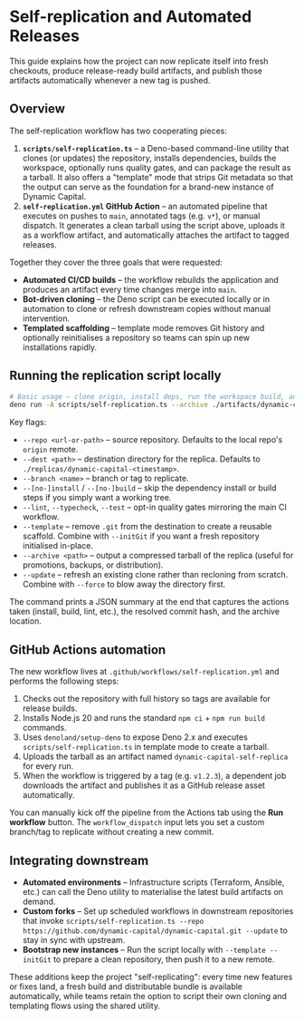 # Self-replication and Automated Releases

This guide explains how the project can now replicate itself into fresh
checkouts, produce release-ready build artifacts, and publish those artifacts
automatically whenever a new tag is pushed.

## Overview

The self-replication workflow has two cooperating pieces:

1. **`scripts/self-replication.ts`** – a Deno-based command-line utility that
   clones (or updates) the repository, installs dependencies, builds the
   workspace, optionally runs quality gates, and can package the result as a
   tarball. It also offers a "template" mode that strips Git metadata so that
   the output can serve as the foundation for a brand-new instance of Dynamic
   Capital.
2. **`self-replication.yml` GitHub Action** – an automated pipeline that
   executes on pushes to `main`, annotated tags (e.g. `v*`), or manual dispatch.
   It generates a clean tarball using the script above, uploads it as a workflow
   artifact, and automatically attaches the artifact to tagged releases.

Together they cover the three goals that were requested:

- **Automated CI/CD builds** – the workflow rebuilds the application and
  produces an artifact every time changes merge into `main`.
- **Bot-driven cloning** – the Deno script can be executed locally or in
  automation to clone or refresh downstream copies without manual intervention.
- **Templated scaffolding** – template mode removes Git history and optionally
  reinitialises a repository so teams can spin up new installations rapidly.

## Running the replication script locally

```bash
# Basic usage – clone origin, install deps, run the workspace build, and archive the output
deno run -A scripts/self-replication.ts --archive ./artifacts/dynamic-capital.tar.gz
```

Key flags:

- `--repo <url-or-path>` – source repository. Defaults to the local repo's
  `origin` remote.
- `--dest <path>` – destination directory for the replica. Defaults to
  `./replicas/dynamic-capital-<timestamp>`.
- `--branch <name>` – branch or tag to replicate.
- `--[no-]install` / `--[no-]build` – skip the dependency install or build steps
  if you simply want a working tree.
- `--lint`, `--typecheck`, `--test` – opt-in quality gates mirroring the main CI
  workflow.
- `--template` – remove `.git` from the destination to create a reusable
  scaffold. Combine with `--initGit` if you want a fresh repository initialised
  in-place.
- `--archive <path>` – output a compressed tarball of the replica (useful for
  promotions, backups, or distribution).
- `--update` – refresh an existing clone rather than recloning from scratch.
  Combine with `--force` to blow away the directory first.

The command prints a JSON summary at the end that captures the actions taken
(install, build, lint, etc.), the resolved commit hash, and the archive
location.

## GitHub Actions automation

The new workflow lives at `.github/workflows/self-replication.yml` and performs
the following steps:

1. Checks out the repository with full history so tags are available for release
   builds.
2. Installs Node.js 20 and runs the standard `npm ci` + `npm run build`
   commands.
3. Uses `denoland/setup-deno` to expose Deno 2.x and executes
   `scripts/self-replication.ts` in template mode to create a tarball.
4. Uploads the tarball as an artifact named `dynamic-capital-self-replica` for
   every run.
5. When the workflow is triggered by a tag (e.g. `v1.2.3`), a dependent job
   downloads the artifact and publishes it as a GitHub release asset
   automatically.

You can manually kick off the pipeline from the Actions tab using the **Run
workflow** button. The `workflow_dispatch` input lets you set a custom
branch/tag to replicate without creating a new commit.

## Integrating downstream

- **Automated environments** – Infrastructure scripts (Terraform, Ansible, etc.)
  can call the Deno utility to materialise the latest build artifacts on demand.
- **Custom forks** – Set up scheduled workflows in downstream repositories that
  invoke
  `scripts/self-replication.ts --repo https://github.com/dynamic-capital/dynamic-capital.git --update`
  to stay in sync with upstream.
- **Bootstrap new instances** – Run the script locally with
  `--template --initGit` to prepare a clean repository, then push it to a new
  remote.

These additions keep the project "self-replicating": every time new features or
fixes land, a fresh build and distributable bundle is available automatically,
while teams retain the option to script their own cloning and templating flows
using the shared utility.
